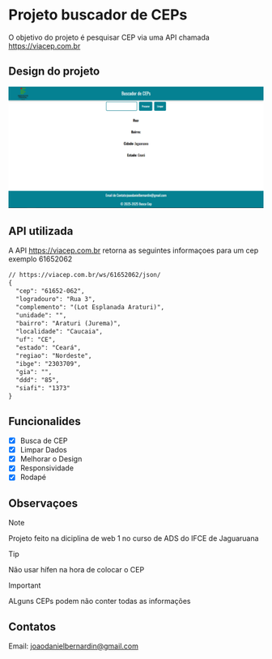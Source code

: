 # Projeto buscador de CEPs

O objetivo do projeto é pesquisar CEP via uma API chamada https://viacep.com.br

## Design do projeto

![Foto do site](image-1.png)

## API utilizada

A API https://viacep.com.br retorna as seguintes informaçoes para um cep exemplo 61652062

```
// https://viacep.com.br/ws/61652062/json/
{
  "cep": "61652-062",
  "logradouro": "Rua 3",
  "complemento": "(Lot Esplanada Araturi)",
  "unidade": "",
  "bairro": "Araturi (Jurema)",
  "localidade": "Caucaia",
  "uf": "CE",
  "estado": "Ceará",
  "regiao": "Nordeste",
  "ibge": "2303709",
  "gia": "",
  "ddd": "85",
  "siafi": "1373"
}
```
## Funcionalides
- [x] Busca de CEP
- [x] Limpar Dados
- [x] Melhorar o Design
- [x] Responsividade
- [x] Rodapé
## Observaçoes
> [!NOTE]
> Projeto feito na diciplina de web 1 no curso de ADS do IFCE de Jaguaruana

> [!TIP]
> Não usar hífen na hora de colocar o CEP

> [!IMPORTANT]
> ALguns CEPs podem não conter todas as informações 
## Contatos
Email: joaodanielbernardin@gmail.com
